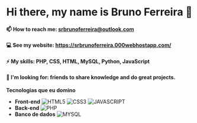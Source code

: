 <h1 align="center">Hi there, my name is Bruno Ferreira 👋</h1>

<!--
**brunoferreiracoder/brunoferreiracoder** is a ✨ _special_ ✨ repository because its `README.md` (this file) appears on your GitHub profile.

Here are some ideas to get you started:

- 🔭 I’m currently working on ...
- 🌱 I’m currently learning ...
- 👯 I’m looking to collaborate on ...
- 🤔 I’m looking for help with ...
- 💬 Ask me about ...
- 😄 Pronouns: ...
- ⚡ Fun fact: ...
-->

#### 📫 How to reach me: srbrunoferreira@outlook.com
#### 💻 See my website: https://srbrunoferreira.000webhostapp.com/
#### ⚡ My skills: PHP, CSS, HTML, MySQL, Python, JavaScript
#### 🤔 I'm looking for: friends to share knowledge and do great projects.

**Tecnologias que eu domino**
- **Front-end** ![HTML5](https://img.shields.io/badge/-HTML-333336?style=for-the-badge&logo=html5) ![CSS3](https://img.shields.io/badge/-CSS-333336?style=for-the-badge&logo=css3) ![JAVASCRIPT](https://img.shields.io/badge/-JavaScript-333336?style=for-the-badge&logo=javascript)
- **Back-end** ![PHP](https://img.shields.io/badge/-PHP-333336?style=for-the-badge&logo=php)
- **Banco de dados** ![MYSQL](https://img.shields.io/badge/-MySQL-333336?style=for-the-badge&logo=mysql)
<!--
## Languages & Technologies
<img align="left" width="45" src="php.png">
<img align="left" width="45" src="mysql.png">
<img align="left" width="45" src="javascript.png">
<img align="left" width="45" src="python.png">
<img align="left" width="45" src="html.png">
<img align="left" width="45" src="css.png">
-->

